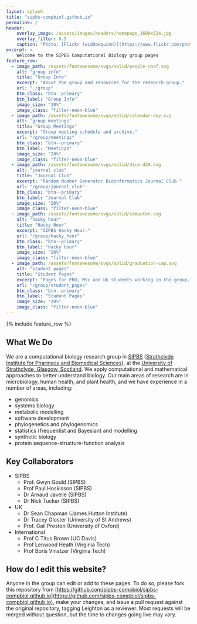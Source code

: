```yaml
---
layout: splash
title: "sipbs-compbiol.github.io"
permalink: /
header:
    overlay_image: /assets/images/headers/homepage_1600x524.jpg
    overlay_filter: 0.5
    caption: "Photo: [Flickr (widdowquinn)](https://www.flickr.com/photos/widdowquinn/7519465880/in/photolist-cstdqG-7K4AjU-csfgvh-cstees-cstcAY)"
excerpt: >
    Welcome to the SIPBS Computational Biology group pages
feature_row:
  - image_path: /assets/fontawesome/svgs/solid/people-roof.svg
    alt: "group info"
    title: "Group Info"
    excerpt: "About the group and resources for the research group."
    url: "./group"
    btn_class: "btn--primary"
    btn_label: "Group Info"
    image_size: "20%"
    image_class: "filter-neon-blue"
  - image_path: /assets/fontawesome/svgs/solid/calendar-day.svg
    alt: "group meetings"
    title: "Group Meetings"
    excerpt: "Group meeting schedule and archive."
    url: "/group/meetings"
    btn_class: "btn--primary"
    btn_label: "Meetings"
    image_size: "20%"
    image_class: "filter-neon-blue"
  - image_path: /assets/fontawesome/svgs/solid/dice-d20.svg
    alt: "journal club"
    title: "Journal Club"
    excerpt: "Random Number Generator Bioinformatics Journal Club."
    url: "/group/journal_club"
    btn_class: "btn--primary"
    btn_label: "Journal Club"
    image_size: "20%"
    image_class: "filter-neon-blue"
  - image_path: /assets/fontawesome/svgs/solid/computer.svg
    alt: "hacky hour"
    title: "Hacky Hour"
    excerpt: "SIPBS Hacky Hour."
    url: "/group/hacky_hour"
    btn_class: "btn--primary"
    btn_label: "Hacky Hour"
    image_size: "20%"
    image_class: "filter-neon-blue"
  - image_path: /assets/fontawesome/svgs/solid/graduation-cap.svg
    alt: "student pages"
    title: "Student Pages"
    excerpt: "Pages for PhD, MSc and UG students working in the group."
    url: "/group/student_pages"
    btn_class: "btn--primary"
    btn_label: "Student Pages"
    image_size: "20%"
    image_class: "filter-neon-blue"
---
```


{% include feature_row %}

## What We Do

We are a computational biology research group in [SIPBS](https://www.strath.ac.uk/science/strathclydeinstituteofpharmacybiomedicalsciences/whatissipbs/) ([Strathclyde Institute for Pharmacy and Biomedical Sciences](https://www.strath.ac.uk/science/strathclydeinstituteofpharmacybiomedicalsciences/whatissipbs/)), at the [University of Strathclyde, Glasgow, Scotland](https://www.strath.ac.uk). We apply computational and mathematical approaches to better understand biology. Our main areas of research are in microbiology, human health, and plant health, and we have experience in a number of areas, including:

- genomics
- systems biology
- metabolic modelling
- software development
- phylogenetics and phylogenomics
- statistics (frequentist and Bayesian) and modelling
- synthetic biology
- protein sequence-structure-function analysis

## Key Collaborators

- SIPBS
  - Prof. Gwyn Gould (SIPBS)
  - Prof Paul Hoskisson (SIPBS)
  - Dr Arnaud Javelle (SIPBS)
  - Dr Nick Tucker (SIPBS)
- UK
  - Dr Sean Chapman (James Hutton Institute)
  - Dr Tracey Gloster (University of St Andrews)
  - Prof. Gail Preston (University of Oxford)
- International
  - Prof C Titus Brown (UC Davis)
  - Prof Lenwood Heath (Virginia Tech)
  - Prof Boris Vinatzer (Virginia Tech)

## How do I edit this website?

Anyone in the group can edit or add to these pages. To do so, please fork this repository from [https://github.com/sipbs-compbiol/sipbs-compbiol.github.io](https://github.com/sipbs-compbiol/sipbs-compbiol.github.io), make your changes, and issue a pull request against the original repository, tagging Leighton as a reviewer. Most requests will be merged without question, but the time to changes going live may vary.
